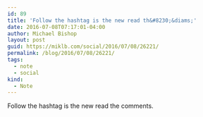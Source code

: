 ```yaml
---
id: 89
title: 'Follow the hashtag is the new read th&#8230;&diams;'
date: 2016-07-08T07:17:01-04:00
author: Michael Bishop
layout: post
guid: https://miklb.com/social/2016/07/08/26221/
permalink: /blog/2016/07/08/26221/
tags:
  - note
  - social
kind:
  - Note
---
```

<p>Follow the hashtag is the new read the comments.</p>